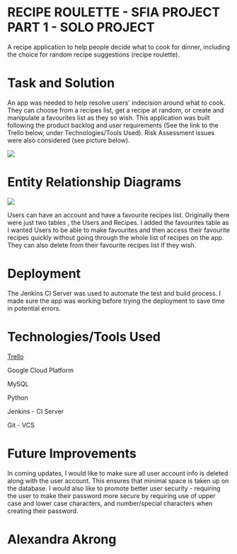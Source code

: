 <body>
<h1>RECIPE ROULETTE - SFIA PROJECT PART 1 - SOLO PROJECT</h1>
<p>A recipe application to help people decide what to cook for dinner, including the choice for random recipe suggestions (recipe roulette).</p>

<h1>Task and Solution</h1>
<p>An app was needed to help resolve users' indecision around what to cook. They can choose from a recipes list, get a recipe at random, or create and manipulate a favourites list as they so wish. This application was built following the product backlog and user requirements (See the link to the Trello below, under Technologies/Tools Used). Risk Assessment issues were also considered (see picture below). </p>
<img src="https://imgur.com/BiZkoYH.png">

<h1>Entity Relationship Diagrams</h1>
<img src="https://i.imgur.com/sA6jOZ1.png">
<p>Users can have an account and have a favourite recipes list. Originally there were just two tables , the Users and Recipes. I added the favourites table as I wanted Users to be able to make favourites and then access their favourite recipes quickly without going through the whole list of recipes on the app. They can also delete from their favourite recipes list if they wish.
</p>

<h1>Deployment</h1>
<p>The Jenkins CI Server was used to automate the test and build process. I made sure the app was working before trying the deployment to save time in potential errors.</p>

<h1>Technologies/Tools Used</h1>
<p><a href="https://trello.com/b/4iumgJyC/personal-sfia-project-tracking">Trello</a></p>
<p>Google Cloud Platform</p>
<p>MySQL</p>
<p>Python</p>
<p>Jenkins - CI Server</p>
<p>Git - VCS</p>

<h1>Future Improvements</h1>
<p>In coming updates, I would like to make sure all user account info is deleted along with the user account. This ensures that minimal space is taken up on the database. I would also like to promote better user security - requiring the user to make their password more secure by requiring use of upper case and lower case characters, and number/special characters when creating their password.</p>

<h1>Alexandra Akrong</h1>

</body>
</html>
